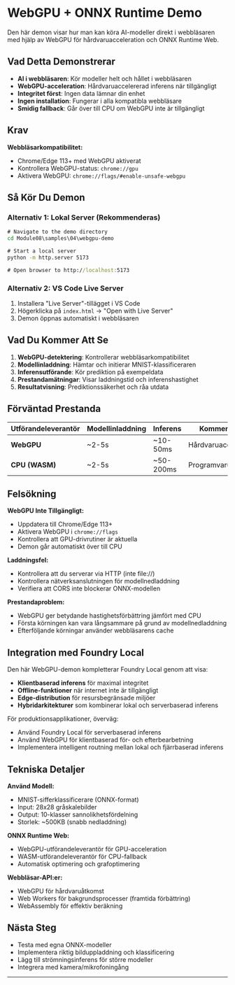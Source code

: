 <!--
CO_OP_TRANSLATOR_METADATA:
{
  "original_hash": "7a474b8e201d5316c0095cdbc3bf0555",
  "translation_date": "2025-09-24T22:55:36+00:00",
  "source_file": "Module08/samples/04/webgpu-demo/README.md",
  "language_code": "sv"
}
-->
# WebGPU + ONNX Runtime Demo

Den här demon visar hur man kan köra AI-modeller direkt i webbläsaren med hjälp av WebGPU för hårdvaruacceleration och ONNX Runtime Web.

## Vad Detta Demonstrerar

- **AI i webbläsaren**: Kör modeller helt och hållet i webbläsaren
- **WebGPU-acceleration**: Hårdvaruaccelererad inferens när tillgängligt
- **Integritet först**: Ingen data lämnar din enhet
- **Ingen installation**: Fungerar i alla kompatibla webbläsare
- **Smidig fallback**: Går över till CPU om WebGPU inte är tillgängligt

## Krav

**Webbläsarkompatibilitet:**
- Chrome/Edge 113+ med WebGPU aktiverat
- Kontrollera WebGPU-status: `chrome://gpu`
- Aktivera WebGPU: `chrome://flags/#enable-unsafe-webgpu`

## Så Kör Du Demon

### Alternativ 1: Lokal Server (Rekommenderas)

```cmd
# Navigate to the demo directory
cd Module08\samples\04\webgpu-demo

# Start a local server
python -m http.server 5173

# Open browser to http://localhost:5173
```

### Alternativ 2: VS Code Live Server

1. Installera "Live Server"-tillägget i VS Code
2. Högerklicka på `index.html` → "Open with Live Server"
3. Demon öppnas automatiskt i webbläsaren

## Vad Du Kommer Att Se

1. **WebGPU-detektering**: Kontrollerar webbläsarkompatibilitet
2. **Modellinladdning**: Hämtar och initierar MNIST-klassificeraren
3. **Inferensutförande**: Kör prediktion på exempeldata
4. **Prestandamätningar**: Visar laddningstid och inferenshastighet
5. **Resultatvisning**: Prediktionssäkerhet och råa utdata

## Förväntad Prestanda

| Utförandeleverantör | Modellinladdning | Inferens | Kommentarer |
|---------------------|------------------|----------|-------------|
| **WebGPU**          | ~2-5s           | ~10-50ms | Hårdvaruaccelererat |
| **CPU (WASM)**      | ~2-5s           | ~50-200ms | Programvarufallback |

## Felsökning

**WebGPU Inte Tillgängligt:**
- Uppdatera till Chrome/Edge 113+
- Aktivera WebGPU i `chrome://flags`
- Kontrollera att GPU-drivrutiner är aktuella
- Demon går automatiskt över till CPU

**Laddningsfel:**
- Kontrollera att du serverar via HTTP (inte file://)
- Kontrollera nätverksanslutningen för modellnedladdning
- Verifiera att CORS inte blockerar ONNX-modellen

**Prestandaproblem:**
- WebGPU ger betydande hastighetsförbättring jämfört med CPU
- Första körningen kan vara långsammare på grund av modellnedladdning
- Efterföljande körningar använder webbläsarens cache

## Integration med Foundry Local

Den här WebGPU-demon kompletterar Foundry Local genom att visa:

- **Klientbaserad inferens** för maximal integritet
- **Offline-funktioner** när internet inte är tillgängligt  
- **Edge-distribution** för resursbegränsade miljöer
- **Hybridarkitekturer** som kombinerar lokal och serverbaserad inferens

För produktionsapplikationer, överväg:
- Använd Foundry Local för serverbaserad inferens
- Använd WebGPU för klientbaserad för- och efterbearbetning
- Implementera intelligent routning mellan lokal och fjärrbaserad inferens

## Tekniska Detaljer

**Använd Modell:**
- MNIST-sifferklassificerare (ONNX-format)
- Input: 28x28 gråskalebilder
- Output: 10-klasser sannolikhetsfördelning
- Storlek: ~500KB (snabb nedladdning)

**ONNX Runtime Web:**
- WebGPU-utförandeleverantör för GPU-acceleration
- WASM-utförandeleverantör för CPU-fallback
- Automatisk optimering och grafoptimering

**Webbläsar-API:er:**
- WebGPU för hårdvaruåtkomst
- Web Workers för bakgrundsprocesser (framtida förbättring)
- WebAssembly för effektiv beräkning

## Nästa Steg

- Testa med egna ONNX-modeller
- Implementera riktig bilduppladdning och klassificering
- Lägg till strömningsinferens för större modeller
- Integrera med kamera/mikrofoningång

---

